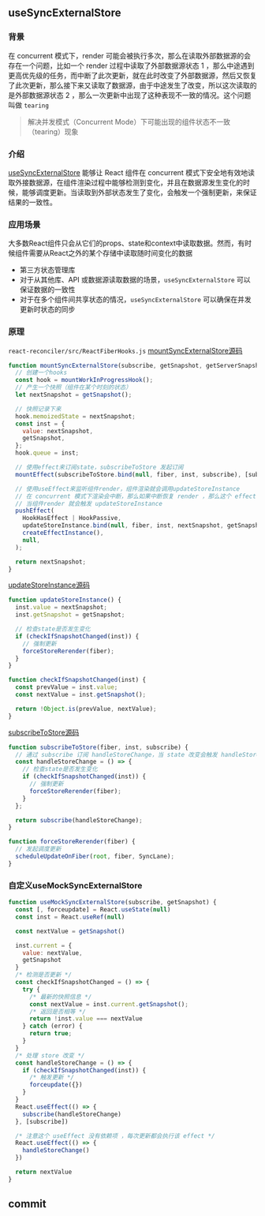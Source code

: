 ## useSyncExternalStore
### 背景
在 concurrent 模式下，render 可能会被执行多次，那么在读取外部数据源的会存在一个问题，比如一个 render 过程中读取了外部数据源状态 1 ，那么中途遇到更高优先级的任务，而中断了此次更新，就在此时改变了外部数据源，然后又恢复了此次更新，那么接下来又读取了数据源，由于中途发生了改变，所以这次读取的是外部数据源状态 2 ，那么一次更新中出现了这种表现不一致的情况。这个问题叫做 `tearing`
> 解决并发模式（Concurrent Mode）下可能出现的组件状态不一致（tearing）现象
### 介绍
[useSyncExternalStore](https://react.dev/reference/react/useSyncExternalStore) 能够让 React 组件在 concurrent 模式下安全地有效地读取外接数据源，在组件渲染过程中能够检测到变化，并且在数据源发生变化的时候，能够调度更新。当读取到外部状态发生了变化，会触发一个强制更新，来保证结果的一致性。
### 应用场景
大多数React组件只会从它们的props、state和context中读取数据。然而，有时候组件需要从React之外的某个存储中读取随时间变化的数据
- 第三方状态管理库
- 对于从其他库、API 或数据源读取数据的场景，`useSyncExternalStore` 可以保证数据的一致性
- 对于在多个组件间共享状态的情况，`useSyncExternalStore` 可以确保在并发更新时状态的同步
### 原理
`react-reconciler/src/ReactFiberHooks.js`
[mountSyncExternalStore源码](https://github.com/facebook/react/blob/main/packages/react-reconciler/src/ReactFiberHooks.js#L1476)
```jsx
function mountSyncExternalStore(subscribe, getSnapshot, getServerSnapshot) {
  // 创建一个hooks
  const hook = mountWorkInProgressHook();
  // 产生一个快照（组件在某个时刻的状态）
  let nextSnapshot = getSnapshot();

  // 快照记录下来
  hook.memoizedState = nextSnapshot;
  const inst = {
    value: nextSnapshot,
    getSnapshot,
  };
  hook.queue = inst;

  // 使用effect来订阅state，subscribeToStore 发起订阅
  mountEffect(subscribeToStore.bind(null, fiber, inst, subscribe), [subscribe]);

  // 使用useEffect来监听组件render，组件渲染就会调用updateStoreInstance
  // 在 concurrent 模式下渲染会中断，那么如果中断恢复 render ，那么这个 effect 就解决了这个问题
  // 当组件render 就会触发 updateStoreInstance
  pushEffect(
    HookHasEffect | HookPassive,
    updateStoreInstance.bind(null, fiber, inst, nextSnapshot, getSnapshot),
    createEffectInstance(),
    null,
  );

  return nextSnapshot;
}
```
[updateStoreInstance源码](https://github.com/facebook/react/blob/main/packages/react-reconciler/src/ReactFiberHooks.js#L1679)
```jsx
function updateStoreInstance() {
  inst.value = nextSnapshot;
  inst.getSnapshot = getSnapshot;

  // 检查state是否发生变化
  if (checkIfSnapshotChanged(inst)) {
    // 强制更新
    forceStoreRerender(fiber);
  }
}

function checkIfSnapshotChanged(inst) {
  const prevValue = inst.value;
  const nextValue = inst.getSnapshot();

  return !Object.is(prevValue, nextValue);
}
```
[subscribeToStore源码](https://github.com/facebook/react/blob/main/packages/react-reconciler/src/ReactFiberHooks.js#L1699)
```jsx
function subscribeToStore(fiber, inst, subscribe) {
  // 通过 subscribe 订阅 handleStoreChange，当 state 改变会触发 handleStoreChange
  const handleStoreChange = () => {
    // 检查state是否发生变化
    if (checkIfSnapshotChanged(inst)) {
      // 强制更新
      forceStoreRerender(fiber);
    }
  };

  return subscribe(handleStoreChange);
}

function forceStoreRerender(fiber) {
  // 发起调度更新
  scheduleUpdateOnFiber(root, fiber, SyncLane);
}
```
### 自定义useMockSyncExternalStore
```jsx
function useMockSyncExternalStore(subscribe, getSnapshot) {
  const [, forceupdate] = React.useState(null)
  const inst = React.useRef(null)

  const nextValue = getSnapshot()

  inst.current = {
    value: nextValue,
    getSnapshot
  }
  /* 检测是否更新 */
  const checkIfSnapshotChanged = () => {
    try {
      /* 最新的快照信息 */
      const nextValue = inst.current.getSnapshot();
      /* 返回是否相等 */
      return !inst.value === nextValue
    } catch (error) {
      return true;
    }
  }
  /* 处理 store 改变 */
  const handleStoreChange = () => {
    if (checkIfSnapshotChanged(inst)) {
      /* 触发更新 */
      forceupdate({})
    }
  }
  React.useEffect(() => {
    subscribe(handleStoreChange)
  }, [subscribe])

  /* 注意这个 useEffect 没有依赖项 ，每次更新都会执行该 effect */
  React.useEffect(() => {
    handleStoreChange()
  })

  return nextValue
}
```
## commit
